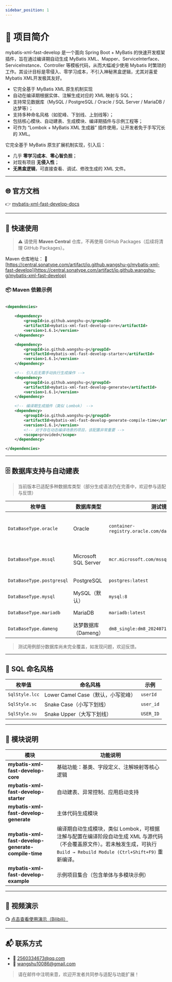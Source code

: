 ```yaml
---
sidebar_position: 1
---
```


# 📘 项目简介

mybatis-xml-fast-develop 是一个面向 Spring Boot + MyBatis 的快速开发框架插件，旨在通过编译期自动生成 MyBatis
XML、Mapper、ServiceInterface、ServiceInstance、Controller 等模板代码，从而大幅减少使用 Mybatis 时繁琐的工作。其设计目标是零侵入、零学习成本，不引入神秘黑盒逻辑，尤其对喜爱Mybatis
XML开发极其友好。

* 它完全基于 MyBatis XML 原生机制实现
* 自动在编译期根据实体、注解生成对应的 XML 映射与 SQL；
* 支持常见数据库（MySQL / PostgreSQL / Oracle / SQL Server / MariaDB / 达梦等）；
* 支持多种命名风格（如驼峰、下划线、上划线等）；
* 包括核心模块、自动建表、生成模块、编译期插件与示例工程等；
* 可作为 “Lombok + MyBatis XML 生成器” 插件使用，让开发者免于手写冗长的 XML。

它完全基于 MyBatis 原生扩展机制实现，引入后：

* 几乎 **零学习成本**、**零心智负担**；
* 对现有项目 **无侵入性**；
* **无黑盒逻辑**，可直接查看、调试、修改生成的 XML 文件。

---

## 🌐 官方文档

👉 [mybatis-xml-fast-develop-docs](https://wangshu-g.github.io/mybatis-xml-fast-develop-docs/)

---

## 🚀 快速使用

> ⚠️ 请使用 **Maven Central** 仓库，不再使用 GitHub Packages（后续将清理 GitHub Packages）。

Maven 仓库地址：
🔗 [https://central.sonatype.com/artifact/io.github.wangshu-g/mybatis-xml-fast-develop](https://central.sonatype.com/artifact/io.github.wangshu-g/mybatis-xml-fast-develop)

### 📦 Maven 依赖示例

```xml

<dependencies>

    <dependency>
        <groupId>io.github.wangshu-g</groupId>
        <artifactId>mybatis-xml-fast-develop-core</artifactId>
        <version>1.6.1</version>
    </dependency>

    <dependency>
        <groupId>io.github.wangshu-g</groupId>
        <artifactId>mybatis-xml-fast-develop-starter</artifactId>
        <version>1.6.1</version>
    </dependency>

    <!-- 引入后无需手动执行生成操作 -->
    <dependency>
        <groupId>io.github.wangshu-g</groupId>
        <artifactId>mybatis-xml-fast-develop-generate</artifactId>
        <version>1.6.1</version>
    </dependency>

    <!-- 编译期生成插件（类似 Lombok） -->
    <dependency>
        <groupId>io.github.wangshu-g</groupId>
        <artifactId>mybatis-xml-fast-develop-generate-compile-time</artifactId>
        <version>1.6.1</version>
        <!-- 对于存在动态编译场景的项目，该配置非常重要 -->
        <scope>provided</scope>
    </dependency>

</dependencies>
```

---

## 🗄️ 数据库支持与自动建表

> 当前版本已适配多种数据库类型（部分生成语法仍在完善中，欢迎参与适配与反馈）

| 枚举值                       | 数据库类型                | 测试镜像版本                                               | 精确版本                                         |
|---------------------------|----------------------|------------------------------------------------------|----------------------------------------------|
| `DataBaseType.oracle`     | Oracle               | `container-registry.oracle.com/database/free:latest` | Oracle Database 23ai Free Release 23.0.0.0.0 |
| `DataBaseType.mssql`      | Microsoft SQL Server | `mcr.microsoft.com/mssql/server:2019-latest`         | SQL Server 2019 (RTM-CU32-GDR, 15.0.4440.1)  |
| `DataBaseType.postgresql` | PostgreSQL           | `postgres:latest`                                    | PostgreSQL 17.6                              |
| `DataBaseType.mysql`      | MySQL（默认）            | `mysql:8`                                            | MySQL 8.4.6                                  |
| `DataBaseType.mariadb`    | MariaDB              | `mariadb:latest`                                     | MariaDB 12.0.2                               |
| `DataBaseType.dameng`     | 达梦数据库（Dameng）        | `dm8_single:dm8_20240715_rev232765_x86_rh6_64`       | DM8 v8                                       |

> 测试用例部分数据库尚未完全覆盖，如发现问题，欢迎反馈。

---

## 🧾 SQL 命名风格

| 枚举值            | 命名风格                      | 示例        |
|----------------|---------------------------|-----------|
| `SqlStyle.lcc` | Lower Camel Case（默认，小写驼峰） | `userId`  |
| `SqlStyle.sc`  | Snake Case（小写下划线）         | `user_id` |
| `SqlStyle.su`  | Snake Upper（大写下划线）        | `USER_ID` |

---

## 🧩 模块说明

| 模块                                                 | 功能说明                                                                                                              |
|----------------------------------------------------|-------------------------------------------------------------------------------------------------------------------|
| **mybatis-xml-fast-develop-core**                  | 基础功能：基类、字段定义、注解映射等核心逻辑                                                                                            |
| **mybatis-xml-fast-develop-starter**               | 自动建表、异常控制、应用启动支持                                                                                                  |
| **mybatis-xml-fast-develop-generate**              | 主体代码生成模块                                                                                                          |
| **mybatis-xml-fast-develop-generate-compile-time** | 编译期自动生成模块，类似 Lombok，可根据注解与配置在编译阶段自动生成 XML 与源代码（不会覆盖原文件）。若未触发生成，可执行 `Build → Rebuild Module (Ctrl+Shift+F9)` 重新编译。 |
| **mybatis-xml-fast-develop-example**               | 示例项目集合（包含单体与多模块示例）                                                                                                |

---

## 🎥 视频演示

📺 [点击查看使用演示（Bilibili）](https://www.bilibili.com/video/BV17t5kzNEU2)

---

## 📬 联系方式

* 📧 [2560334673@qq.com](mailto:2560334673@qq.com)
* 📧 [wangshu10086@gmail.com](mailto:wangshu10086@gmail.com)

> 请在邮件中注明来意，欢迎开发者共同参与适配与功能扩展！